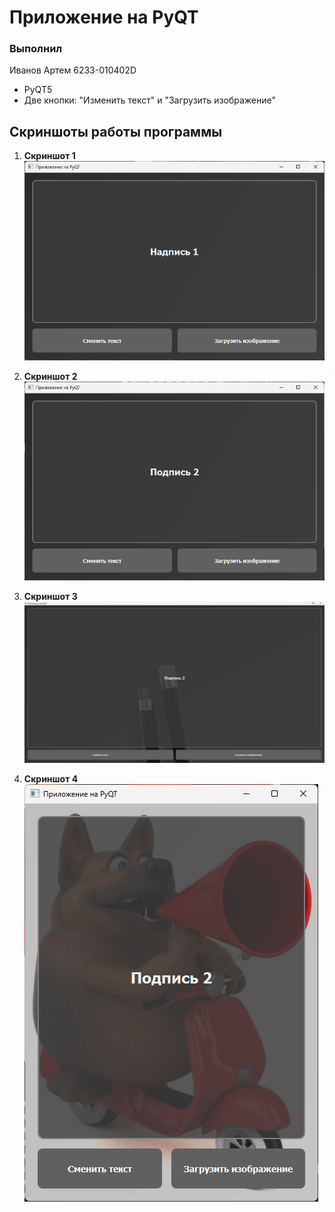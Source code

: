 # Приложение на PyQT

### Выполнил
Иванов Артем 6233-010402D

- PyQT5
- Две кнопки: "Изменить текст" и "Загрузить изображение"


## Скриншоты работы программы

1. **Скриншот 1**  
   ![скриншот 1](screenshots/1.png)

3. **Скриншот 2**  
   ![скриншот 2](screenshots/2.png)

3. **Скриншот 3**  
   ![скриншот 3](screenshots/3.png)

3. **Скриншот 4**  
   ![скриншот 4](screenshots/4.png)
